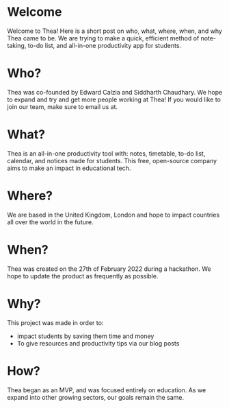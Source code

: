 # Welcome

Welcome to Thea! Here is a short post on who, what, where, when, and why Thea came to be. We are trying to make a quick, efficient method of note-taking, to-do list, and all-in-one productivity app for students.

# Who?

Thea was co-founded by Edward Calzia and Siddharth Chaudhary. We hope to expand and try and get more people working at Thea! If you would like to join our team, make sure to email us at.

# What?

Thea is an all-in-one productivity tool with: notes, timetable, to-do list, calendar, and notices made for students. This free, open-source company aims to make an impact in educational tech.

# Where?

We are based in the United Kingdom, London and hope to impact countries all over the world in the future.

# When?

Thea was created on the 27th of February 2022 during a hackathon. We hope to update the product as frequently as possible.

# Why?

This project was made in order to:

- impact students by saving them time and money
- To give resources and productivity tips via our blog posts

# How?

Thea began as an MVP, and was focused entirely on education. As we expand into other growing sectors, our goals remain the same.
